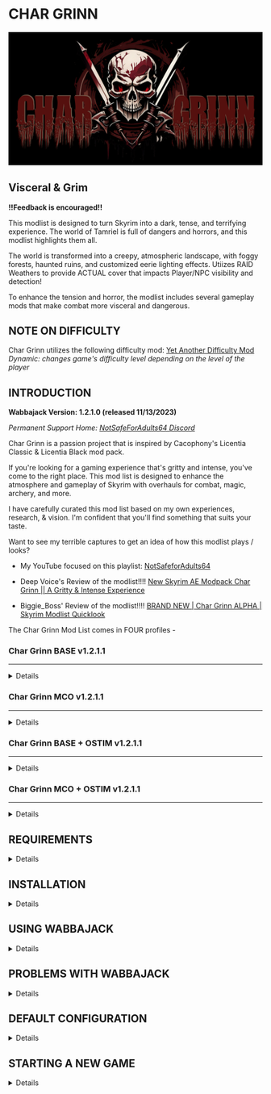 # CHAR GRINN

![Char Grinn Title Image](https://github.com/notsafeadults64/CharGrinn_Modlist/blob/main/CharGrinn_Logo1.png)

## Visceral & Grim

**!!Feedback is encouraged!!**  

This modlist is designed to turn Skyrim into a dark, tense, and terrifying experience. The world of Tamriel is full of dangers and horrors, and this modlist highlights them all.  

The world is transformed into a creepy, atmospheric landscape, with foggy forests, haunted ruins, and customized eerie lighting effects.  Utiizes RAID Weathers to provide ACTUAL cover that impacts Player/NPC visibility and detection!  

To enhance the tension and horror, the modlist includes several gameplay mods that make combat more visceral and dangerous.  

## NOTE ON DIFFICULTY
Char Grinn utilizes the following difficulty mod: [Yet Another Difficulty Mod](https://www.nexusmods.com/skyrimspecialedition/mods/80224?tab=description)  
_Dynamic: changes game's difficulty level depending on the level of the player_  

## INTRODUCTION

**Wabbajack Version: 1.2.1.0 (released 11/13/2023)**  

*Permanent Support Home:  [NotSafeForAdults64 Discord](https://discord.gg/XBQSxJeDAc)*  

Char Grinn is a passion project that is inspired by Cacophony's Licentia Classic & Licentia Black mod pack.

If you're looking for a gaming experience that's gritty and intense, you've come to the right place. This mod list is designed to enhance the atmosphere and gameplay of Skyrim with overhauls for combat, magic, archery, and more.

I have carefully curated this mod list based on my own experiences, research, & vision.  I'm confident that you'll find something that suits your taste.

Want to see my terrible captures to get an idea of how this modlist plays / looks?

- My YouTube focused on this playlist:
[NotSafeforAdults64](https://www.youtube.com/@notsafeforadults64)

- Deep Voice's Review of the modlist!!!!
[New Skyrim AE Modpack Char Grinn || A Gritty & Intense Experience](https://www.youtube.com/watch?v=PCawMwnISFA&t=752s)

- Biggie_Boss' Review of the modlist!!!!
[BRAND NEW | Char Grinn ALPHA | Skyrim Modlist Quicklook](https://www.youtube.com/watch?v=8ZwR236tq3c)

The Char Grinn Mod List comes in FOUR profiles -

### Char Grinn BASE v1.2.1.1
---  
<details>

- Current ESM + ESP total: 236

- Combat Style:  God of War / Horizon Zero Dawn (Fast and Frantic)

- Animations:  800+ (includes combat & misc animations)

This profile is for mature audiences and contains nudity and violence. It's not for the faint of heart, but if you're looking for a gaming experience that's raw and unfiltered, this is the profile for you.

</details>

### Char Grinn MCO v1.2.1.1  
---  
<details>

- Current ESM + ESP total: 238

- Combat Style:  Elden Ring / Dark Souls (Slow and Methodical)

- Animations:  1300+ (includes combat & misc animations)

Identical to the Base profile except that it utilizes the MCO (Modern Combat Overhaul) system and animations.

</details>

### Char Grinn BASE + OSTIM v1.2.1.1
---  
<details>

- Current ESM + ESP total: 239

- Animations:  13k+ (includes combat, misc, & adult animations)
	
If you're 18+ and looking for something even more intense, this Char Grinn NSFW profile is for you. It contains nudity, sexual content, and violence.  Please use discretion when choosing to use this profile.

</details>

### Char Grinn MCO + OSTIM v1.2.1.1  
---  
<details>

- Current ESM + ESP total: 240

- Animations:  13k+ (includes combat, misc, & adult animations)
	
If you're 18+ and want MCO combat, this Char Grinn NSFW profile is for you. It contains nudity, sexual content, and violence.  Please use discretion when choosing to use this profile.

</details>

## REQUIREMENTS
<details>

- [Skyrim Anniversary Edition](https://store.steampowered.com/sub/626153/)
- [Skyrim Special Edition Creation Kit](https://store.steampowered.com/app/1946180/Skyrim_Special_Edition_Creation_Kit/)
- [Nexus Premium Account](https://forums.nexusmods.com/index.php?/store/category/1-premium-membership/)
- [LoversLab Account](https://www.loverslab.com/)

</details>

##  INSTALLATION
<details>  

###  Installing Microsoft Visual C++ Redistributable Package 

The _Microsoft Visual C++_ redistributable package is required for _Mod Organizer 2_ and you can download it from _Microsoft._ Download the x64 version under "Visual Studio 2015, 2017 and 2019" [here](https://aka.ms/vs/16/release/vc_redist.x64.exe).

###  Update Steam

**Change Steam's Update Behavior**

To ensure that _Steam_ does not automatically update _Skyrim_ for you and lock you out of playing your _Wabbajack_ modlist(s), open the Properties window of _Skyrim AE_ in _Steam_, navigate to the Updates tab and change Automatic updates to _Only update this game when I launch it_. You should also disable the _Steam Cloud_. It is incompatible with the profile-specific saves of a _Wabbajack_ modlist.

**Set the Game language to English**

_Wabbajack_ will check your game files and make sure that your installed version is the same as my installed version. This also means that any other language than English will fail the installation. You can change the game's language in the Properties window as mentioned above. It may be required to verify your files afterward.

**Install Skyrim** 

The _Anniversary Edition_ upgrade is required. No exceptions will be made. If you do not have the game installed, do so and launch the vanilla game to download all _Creation Club_ content available with the upgrade. If for some reason you have problems with your _Steam_ installation, you may need to verify the local content as described in _Steam's_ documentation.

If you didn't see / do the step in the image below when you first launch Skyrim AE, then you either don't have the AE DLC or you missed this step.  Verify your Steam files for Skyrim AE which _should_ correct this for you. 

[Skyrim Anniversary Edition Download prompt](https://preview.redd.it/nt92sg8mdxy71.png?width=3840&format=png&auto=webp&v=enabled&s=4ab3b1b975064119797409185cedd9dfc5c5e5e7)

_Source: [Reddit Post](https://www.reddit.com/r/skyrim/comments/qrgion/screenshots_on_xbox_series_x/)_

**Do Not Use Any Part of This List in a Protected Folder**

This includes `Program Files,` `Program Files (x86)`, `Downloads`, `Documents`, the `Desktop` or any other folders that _Windows_ considers "Protected" (essential to the operating system). If the _Wabbajack_ folder, the _Skyrim Special Edition_ folder, the _Steam_ folder, the modlist folder or the downloads folder are in any of these directories, the modlist will not function properly. Relocate offending folders to a non-Protected location such as the root directory of one of your drives. (D:\ for example.)

**Do Not Use Any Protected Folders inside of OneDrive**

You will experience unusual behavior if your `My Games` folder (usually in the `Documents` folder) is part of a _OneDrive_ Cloud Folder. You will need to relocate it or disable _OneDrive._ There are no exceptions.

**Make Exceptions for Anti-Malware Programs**

Exclude antivirus and anti-malware programs from monitoring three directories: those containing the _Wabbajack_ app, the _Skyrim Special Edition_ game folder, and the directory in which you wish to install the modlist. _Wabbajack_ and _Mod Organizer 2_ both use low-level file system virtualization which most anti-malware programs falsely detect as malicious. 

Particularly intrusive malware solutions such as _Bitdefender_ and _Webroot_ don't propery respect exclusions and cannot be completely disabled -- they must be fully uninstalled. Please consider avoiding third-party anti-malware solutions and relying on _Windows Defender,_ which is more compatible with the applications used to install and play _Wabbajack_ modlists. 

**Set Pagefile to 40GB Or Above**

This can be accomplished in the System Settings for Windows. It is recommended to set the minimum and maximum pagefile size to `40,960` all on one solid state drive as mentioned above. MOre than one pagefile is not needed so long as it is large enough and located on a fast enough drive.

**Ensure Enough Free Storage Space**

As of this writing (03/15/2023) approximately **20GB** is required for the `Steam` folder, **125GB** for the downloads folder, and **250GB** for the modlist folder. These do not all need to be on the same drive. Approximately **30GB** of free space is required on your `Windows` drive and **30GB** additional free space on your `Wabbajack` drive to leave room for temporary files, patches, and caches. Finally, never reduce the free space on any drive below **15%** (the bar in _File Manager_ will turn red) or you will suffer severe performance problems.
</details>
 
##  USING WABBAJACK
<details>

The download and installation process can take a very long time depending on your system specs. 

It is advised to have ALL relevant folders (for `Wabbajack.exe`, `Steam`, the modlist folder, and the downloads folder) on a solid state drive. Do not place any of these folders on a hard disk drive, flash drive, or external drive of any kind. After the list is installed, you can relocate **only** the downloads folder to such a drive (or delete it, but that may make updating difficult).
</details>


##  PROBLEMS WITH WABBAJACK
<details>

There are a lot of different scenarios where _Wabbajack_ will produce an error. Re-run _Wabbajack_ before seeking assistance. _Wabbajack_ will only download and reinstall the bare minimum necessary to get the modlist working. 

**DO NOT CONTACT MOD AUTHORS DIRECTLY.**

I, NotSafeForAdults64 (aka deathonstilts), fully accept any responsibility for difficulties with this list and any conflicts I introduce, so please do not question mod authors on the _Nexus_, _Lover's Lab_, _Vector Plexus_ or any other site about bugs that may result from this lists' use. Direct your questions to me, not the innocent mod authors who should never be expected to support a modlist setup.

**Various files beginning with "cc" and ending with "esl" or "esm" failed to download.**

You did not purchase the $20 upgrade to Skyrim. This is not negotiable. Purchase it, verify it, delete it and re-download it if necessary, and try again.  

Again, if you don't / didn't see the below you don't have the AE version installed.

[Skyrim Anniversary Edition Download prompt](https://preview.redd.it/nt92sg8mdxy71.png?width=3840&format=png&auto=webp&v=enabled&s=4ab3b1b975064119797409185cedd9dfc5c5e5e7)

_Source: [Reddit Post](https://www.reddit.com/r/skyrim/comments/qrgion/screenshots_on_xbox_series_x/)_

**Could not download x:**

Some Internet providers have difficulty accessing the servers which host the files comprising the list. Try using a VPN (Virtual Private Network) with a terminus set to the United States. Free options include _ProtonVPN_ and _Cloudflare WARP._ If a download gets interrupted, you may need to delete all corrupt local copies before trying again.

**Wabbajack could not find my game folder:**

Char Grinn will not work with a GOG or pirated version of the game. If you own the game on _Steam,_ go back to the Installation step. If this still doesn't work, ensure that you are not running Wabbajack as an Administrator. **DO NOT ASK FOR HELP WITH PIRATED GAMES.**

**MEGA download cap exceeded.**

This shouldn't happen unless you download the list multiple times or download multiple _Wabbajack_ lists. I can't support circumventing MEGA's bandwith restrictions so either sign up for an account or wait for the timeout to expire.

</details>

##  DEFAULT CONFIGURATION
<details>

- QUALITY SETTINGS: Custom Medium (BethINI)
- RESOLUTION: 1920 x 1080 (BethINI)
- CONTROLS: Keyboard & Mouse
- ENB PROFILE: Char Grinn NO HOPE

_Note – KB & Mouse / GamePad++ layouts are under #cg-support PINS._

[Skyrim Priority Setup](https://www.youtube.com/watch?v=FKR0zaiIUGU)
I DO recommend everyone do this if comfortable as it DOES make a difference! The required
mod is already in the list, you just have to do the calculator and mod file update parts.
If you don't want to, no worries, just disable the mod entirely.

</details>


##  STARTING A NEW GAME
<details>

The steps below are REQUIRED if playing the modlist in its' current iteration. Failure to execute **MAY** impact your game further down the line making it CTD with no resolution to fix!!  It may seem like a lot to do, but it's actually a fairly quick process.

1.	New Game
2.	Remain at Helgen scene until ALL messages finish
3.	Press Enter and choose Humble Beginnings (you will be nude in Racemenu!).
4.	Next screen, create your character
5.	Choose Stay Here when finished
6.	Read the Welcome to Char Grinn note on the door and follow the steps!

For when you get to the Faster HDT-SMP part ;)  Setup based on YOUR computer configuration.
https://discord.com/channels/1089604320225398867/1090339890882957382/1169276548331872370
</details>
